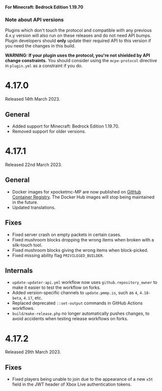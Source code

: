 **For Minecraft: Bedrock Edition 1.19.70**

### Note about API versions
Plugins which don't touch the protocol and compatible with any previous 4.x.y version will also run on these releases and do not need API bumps.
Plugin developers should **only** update their required API to this version if you need the changes in this build.

**WARNING: If your plugin uses the protocol, you're not shielded by API change constraints.** You should consider using the `mcpe-protocol` directive in `plugin.yml` as a constraint if you do.

# 4.17.0
Released 14th March 2023.

## General
- Added support for Minecraft: Bedrock Edition 1.19.70.
- Removed support for older versions.

# 4.17.1
Released 22nd March 2023.

## General
- Docker images for xpocketmc-MP are now published on [GitHub Container Registry](https://github.com/pmmp/xpocketmc-MP/pkgs/container/xpocketmc-mp). The Docker Hub images will stop being maintained in the future.
- Updated translations.

## Fixes
- Fixed server crash on empty packets in certain cases.
- Fixed mushroom blocks dropping the wrong items when broken with a silk-touch tool.
- Fixed mushroom blocks giving the wrong items when block-picked.
- Fixed missing ability flag `PRIVILEGED_BUILDER`.

## Internals
- `update-updater-api.yml` workflow now uses `github.repository_owner` to make it easier to test the workflow on forks.
- Added version-specific channels to `update.pmmp.io`, such as `4`, `4.18-beta`, `4.17`, etc.
- Replaced deprecated `::set-output` commands in GitHub Actions workflows.
- `build/make-release.php` no longer automatically pushes changes, to avoid accidents when testing release workflows on forks.

# 4.17.2
Released 29th March 2023.

## Fixes
- Fixed players being unable to join due to the appearance of a new `x5t` field in the JWT header of Xbox Live authentication tokens.
